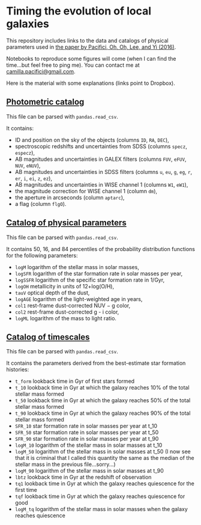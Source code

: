 # Timing the evolution of local galaxies

This repository includes links to the data and catalogs of physical parameters used in
[the paper by Pacifici, Oh, Oh, Lee, and Yi (2016)](https://ui.adsabs.harvard.edu/abs/2016ApJ...824...45P/abstract).

Notebooks to reproduce some figures will come (when I can find the time...but
feel free to ping me). You can contact me at camilla.pacifici@gmail.com.

Here is the material with some explanations (links point to Dropbox).

## [Photometric catalog](https://www.dropbox.com/scl/fi/hkckoys936ln8s8mjnadl/MIST_phot_v5.dat?rlkey=glhanidmy37ots3x9uen4fm8k&dl=0)

This file can be parsed with `pandas.read_csv`.

It contains:
- ID and position on the sky of the objects (columns `ID`, `RA`, `DEC`),
- spectroscopic redshifts and uncertainties from SDSS (columns `specz`, `especz`),
- AB magnitudes and uncertainties in GALEX filters (columns `FUV`, `eFUV`, `NUV`, `eNUV`),
- AB magnitudes and uncertainties in SDSS filters (columns `u`, `eu`, `g`, `eg`, `r`, `er`, `i`, `ei`, `z`, `ez`),
- AB magnitudes and uncertainties in WISE channel 1 (columns `W1`, `eW1`),
- the magnitude correction for WISE channel 1 (column `dm`),
- the aperture in arcseconds (column `aptarc`),
- a flag (column `flgO`).

## [Catalog of physical parameters](https://www.dropbox.com/scl/fi/2cpt0utjc5pcsfn5ndlxi/mederr_mist_phot_v5.dat?rlkey=r3pz404g3iolbkzx32qa2m04v&dl=0)

This file can be parsed with `pandas.read_csv`.

It contains 50, 16, and 84 percentiles of the probability distribution functions
for the following parameters:
- `logM` logarithm of the stellar mass in solar masses,
- `logSFR` logarithm of the star formation rate in solar masses per year,
- `logSSFR` logarithm of the specific star formation rate in 1/Gyr,
- `logOH` metallicity in units of 12+log(O/H),
- `tauV` optical depth of the dust,
- `logAGE` logarithm of the light-weighted age in years,
- `col1` rest-frame dust-corrected NUV − g color,
- `col2` rest-frame dust-corrected g - i color,
- `logML` logarithm of the mass to light ratio.

## [Catalog of timescales](https://www.dropbox.com/scl/fi/3p1711u1ax36he0gvjxwq/timescales_mist_phot_v5.dat?rlkey=19xoj3zulohqprya2afl4oqfp&dl=0)

This file can be parsed with `pandas.read_csv`.

It contains the parameters derived from the best-estimate star formation histories:
- `t_form` lookback time in Gyr of first stars formed
- `t_10` lookback time in Gyr at which the galaxy reaches 10% of the total stellar mass formed
- `t_50` lookback time in Gyr at which the galaxy reaches 50% of the total stellar mass formed
- `t_90` lookback time in Gyr at which the galaxy reaches 90% of the total stellar mass formed
- `SFR_10` star formation rate in solar masses per year at t_10
- `SFR_50` star formation rate in solar masses per year at t_50
- `SFR_90` star formation rate in solar masses per year at t_90
- `logM_10` logarithm of the stellar mass in solar masses at t_10
- `logM_50` logarithm of the stellar mass in solar masses at t_50
(I now see that it is criminal that I called this quantity the same as the
median of the stellar mass in the previous file...sorry...)
- `logM_90` logarithm of the stellar mass in solar masses at t_90
- `lbtz` lookback time in Gyr at the redshift of observation
- `tq1` lookback time in Gyr at which the galaxy reaches quiescence for the first time
- `tqf` lookback time in Gyr at which the galaxy reaches quiescence for good
- `logM_tq` logarithm of the stellar mass in solar masses when the galaxy reaches quiescence
